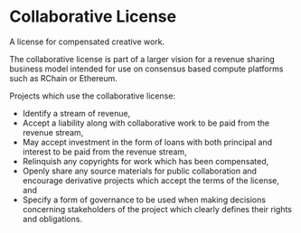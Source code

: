 # Collaborative License
A license for compensated creative work.

The collaborative license is part of a larger vision for a revenue sharing business model intended for use on consensus based compute platforms such as RChain or Ethereum.

Projects which use the collaborative license:
* Identify a stream of revenue,
* Accept a liability along with collaborative work to be paid from the revenue stream,
* May accept investment in the form of loans with both principal and interest to be paid from the revenue stream,
* Relinquish any copyrights for work which has been compensated,
* Openly share any source materials for public collaboration and encourage derivative projects which accept the terms of the license, and
* Specify a form of governance to be used when making decisions concerning stakeholders of the project which clearly defines their rights and obligations.



